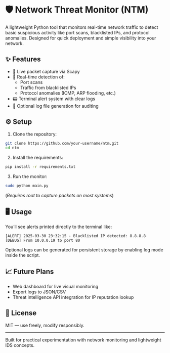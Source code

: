 # 🛡️ Network Threat Monitor (NTM)

A lightweight Python tool that monitors real-time network traffic to detect basic suspicious activity like port scans, blacklisted IPs, and protocol anomalies. Designed for quick deployment and simple visibility into your network.

## ✨ Features
- 📡 Live packet capture via Scapy
- 🚨 Real-time detection of:
  - Port scans
  - Traffic from blacklisted IPs
  - Protocol anomalies (ICMP, ARP flooding, etc.)
- 📟 Terminal alert system with clear logs
- 📁 Optional log file generation for auditing

## ⚙️ Setup
1. Clone the repository:
```bash
git clone https://github.com/your-username/ntm.git
cd ntm
```
2. Install the requirements:
```bash
pip install -r requirements.txt
```
3. Run the monitor:
```bash
sudo python main.py
```
(*Requires root to capture packets on most systems*)

## 🖥️ Usage
You’ll see alerts printed directly to the terminal like:
```
[ALERT] 2025-03-30 23:32:15 - Blacklisted IP detected: 8.8.8.8
[DEBUG] From 10.0.0.19 to port 80
```

Optional logs can be generated for persistent storage by enabling log mode inside the script.

## 📈 Future Plans
- Web dashboard for live visual monitoring
- Export logs to JSON/CSV
- Threat intelligence API integration for IP reputation lookup

## 📄 License
MIT — use freely, modify responsibly.

---

Built for practical experimentation with network monitoring and lightweight IDS concepts.

